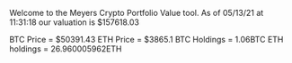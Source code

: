 Welcome to the Meyers Crypto Portfolio Value tool. 
As of 05/13/21 at 11:31:18 our valuation is $157618.03 

BTC Price = $50391.43
 ETH Price = $3865.1
BTC Holdings = 1.06BTC
 ETH holdings = 26.960005962ETH 
